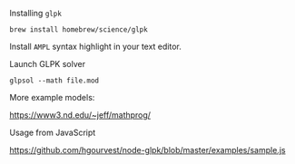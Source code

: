 Installing `glpk`

`brew install homebrew/science/glpk`

Install `AMPL` syntax highlight in your text editor.

Launch GLPK solver

`glpsol --math file.mod`

More example models:

https://www3.nd.edu/~jeff/mathprog/

Usage from JavaScript

https://github.com/hgourvest/node-glpk/blob/master/examples/sample.js
